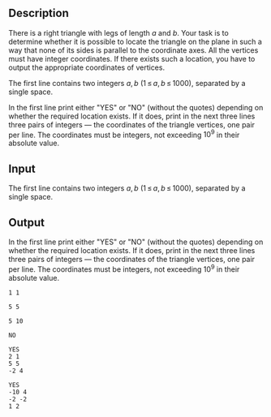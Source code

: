 ## Description

<div><p>There is a right triangle with legs of length <span class="tex-span"><i>a</i></span> and <span class="tex-span"><i>b</i></span>. Your task is to determine whether it is possible to locate the triangle on the plane in such a way that none of its sides is parallel to the coordinate axes. All the vertices must have integer coordinates. If there exists such a location, you have to output the appropriate coordinates of vertices.</p></div><div class="input-specification"><p>The first line contains two integers <span class="tex-span"><i>a</i>, <i>b</i></span> (<span class="tex-span">1 ≤ <i>a</i>, <i>b</i> ≤ 1000</span>), separated by a single space.</p></div><div class="output-specification"><p>In the first line print either "<span class="tex-font-style-tt">YES</span>" or "<span class="tex-font-style-tt">NO</span>" (without the quotes) depending on whether the required location exists. If it does, print in the next three lines three pairs of integers — the coordinates of the triangle vertices, one pair per line. The coordinates must be integers, not exceeding <span class="tex-span">10<sup class="upper-index">9</sup></span> in their absolute value.</p></div>

## Input

<p>The first line contains two integers <span class="tex-span"><i>a</i>, <i>b</i></span> (<span class="tex-span">1 ≤ <i>a</i>, <i>b</i> ≤ 1000</span>), separated by a single space.</p>

## Output

<p>In the first line print either "<span class="tex-font-style-tt">YES</span>" or "<span class="tex-font-style-tt">NO</span>" (without the quotes) depending on whether the required location exists. If it does, print in the next three lines three pairs of integers — the coordinates of the triangle vertices, one pair per line. The coordinates must be integers, not exceeding <span class="tex-span">10<sup class="upper-index">9</sup></span> in their absolute value.</p>





```input1
1 1

```




```input2
5 5

```




```input3
5 10

```




```output1
NO

```




```output2
YES
2 1
5 5
-2 4

```




```output3
YES
-10 4
-2 -2
1 2

```


